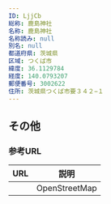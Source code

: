 ```yaml
---
ID: LjjCb
総称: 鹿島神社
名称: 鹿島神社
名称読み: null
別名: null
都道府県: 茨城県
区域: つくば市
緯度: 36.1129784
経度: 140.0793207
郵便番号: 3002622
住所: 茨城県つくば市要３４２−１
---
```


## その他

### 参考URL

| URL | 説明          |
| --- | ------------- |
|     | OpenStreetMap |

